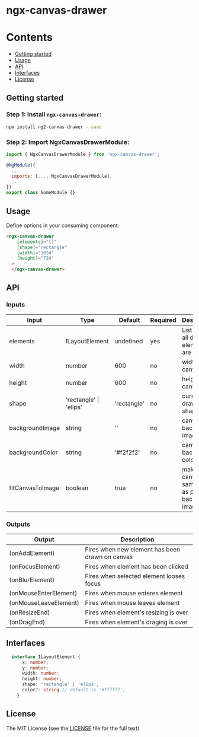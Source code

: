 # ngx-canvas-drawer

Contents
========
- [Getting started](#getting-started)
- [Usage](#usage)
- [API](#api)
- [Interfaces](#interfaces)
- [License](#license)

## Getting started
### Step 1: Install `ngx-canvas-drawer`:

```bash
npm install ng2-canvas-drawer --save
```

### Step 2: Import NgxCanvasDrawerModule:
```js
import { NgxCanvasDrawerModule } from 'ngx-canvas-drawer';

@NgModule({
  ...
  imports: [..., NgxCanvasDrawerModule],
  ...
})
export class SomeModule {}
```

## Usage
Define options in your consuming component:
```html
<ngx-canvas-drawer
    [elements]="[]"
    [shape]="rectangle"
    [width]="1024"
    [height]="724"
  >
  </ngx-canvas-drawer>
```

## API
### Inputs
| Input  | Type | Default | Required | Description |
| ------------- | ------------- | ------------- | ------------- | ------------- |
| elements | ILayoutElement | undefined | yes | List where all drawn elements are stored |
| width | number | 600 | no | width of canvas |
| height | number | 600 | no | height of canvas |
| shape | 'rectangle' \| 'elips' | 'rectangle' | no | current drawing shape |
| backgroundImage | string | '' | no | canvas background image |
| backgroundColor | string | '#f2f2f2' | no | canvas background color |
| fitCanvasToImage | boolean | true | no | makes canvas the same size as provided background image |

### Outputs
| Output  | Description |
| ------------- | ------------- |
| (onAddElement)  | Fires when new element has been drawn on canvas |
| (onFocusElement)  | Fires when element has been clicked |
| (onBlurElement)  | Fires when selected element looses focus |
| (onMouseEnterElement)  | Fires when mouse enteres element |
| (onMouseLeaveElement)  | Fires when mouse leaves element |
| (onResizeEnd)  | Fires when element's resizing is over |
| (onDragEnd)  | Fires when element's draging is over |


## Interfaces
```ts
  interface ILayoutElement {
      x: number;
      y: number;
      width: number;
      height: number;
      shape: 'rectangle' | 'elips';
      color?: string // default is '#ffffff';
    }
```

## License

The MIT License (see the [LICENSE](https://github.com/andrew1931/ngx-canvas-drawer/blob/main/LICENSE) file for the full
text)
